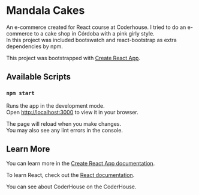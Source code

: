 # Mandala Cakes 
An e-commerce created for React course at Coderhouse. I tried to do an e-commerce to a cake shop in Córdoba with a pink girly style.  
In this project was included bootswatch and react-bootstrap as extra dependencies by npm.

This project was bootstrapped with [Create React App](https://github.com/facebook/create-react-app).

## Available Scripts

### `npm start`

Runs the app in the development mode.\
Open [http://localhost:3000](http://localhost:3000) to view it in your browser.

The page will reload when you make changes.\
You may also see any lint errors in the console.

## Learn More

You can learn more in the [Create React App documentation](https://facebook.github.io/create-react-app/docs/getting-started).

To learn React, check out the [React documentation](https://reactjs.org/).

You can see about CoderHouse on the CoderHouse.
